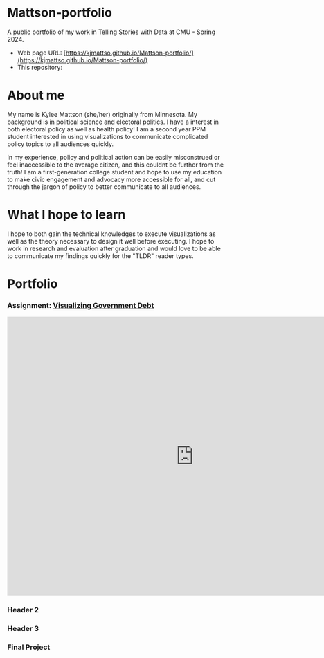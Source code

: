 # Mattson-portfolio
A public portfolio of my work in Telling Stories with Data at CMU - Spring 2024. 

- Web page URL: [https://kjmattso.github.io/Mattson-portfolio/](https://kjmattso.github.io/Mattson-portfolio/)
- This repository: 

# About me
My name is Kylee Mattson (she/her) originally from Minnesota. My background is in political science and electoral politics. I have a interest in both electoral policy as well as health policy! I am a second year PPM student interested in using visualizations to communicate complicated policy topics to all audiences quickly. 

In my experience, policy and political action can be easily misconstrued or feel inaccessible to the average citizen, and this couldnt be further from the truth! I am a first-generation college student and hope to use my education to make civic engagement and advocacy more accessible for all, and cut through the jargon of policy to better communicate to all audiences.

# What I hope to learn
I hope to both gain the technical knowledges to execute visualizations as well as the theory necessary to design it well before executing. I hope to work in research and evaluation after graduation and would love to be able to communicate my findings quickly for the "TLDR" reader types. 

# Portfolio

### Assignment: [Visualizing Government Debt](Visualizing_gov_debt)
<iframe src="https://data.oecd.org/chart/7khL" width="860" height="645" style="border: 0" mozallowfullscreen="true" webkitallowfullscreen="true" allowfullscreen="true"><a href="https://data.oecd.org/chart/7khL" target="_blank">OECD Chart: General government debt, Total, % of GDP, Annual, 2009</a></iframe>

### Header 2

### Header 3

### Final Project
